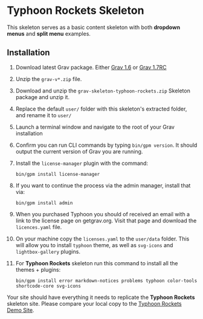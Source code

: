 # Typhoon Rockets Skeleton

This skeleton serves as a basic content skeleton with both **dropdown menus** and **split menu** examples.

## Installation

1. Download latest Grav package.  Either [Grav 1.6](https://getgrav.org/download/core/grav/latest) or [Grav 1.7RC](https://getgrav.org/download/core/grav/latest?testing)

2. Unzip the `grav-v*.zip` file.

3. Download and unzip the `grav-skeleton-typhoon-rockets.zip` Skeleton package and unzip it.

4. Replace the default `user/` folder with this skeleton's extracted folder, and rename it to `user/`

5. Launch a terminal window and navigate to the root of your Grav installation

6. Confirm you can run CLI commands by typing `bin/gpm version`.  It should output the current version of Grav you are running.

7. Install the `license-manager` plugin with the command:

    ```shell
    bin/gpm install license-manager
    ```
   
8. If you want to continue the process via the admin manager, install that via:

    ```shell
    bin/gpm install admin
    ```
   
9. When you purchased Typhoon you should of received an email with a link to the license page on getgrav.org.  Visit that page and download the `licences.yaml` file.

10. On your machine copy the `licenses.yaml` to the `user/data` folder.  This will allow you to install `typhoon` theme, as well as `svg-icons` and `lightbox-gallery` plugins.

11. For **Typhoon Rockets** skeleton run this command to install all the themes + plugins:

    ```shell
    bin/gpm install error markdown-notices problems typhoon color-tools shortcode-core svg-icons
    ```
    
Your site should have everything it needs to replicate the **Typhoon Rockets** skeleton site.  Please compare your local copy to the [Typhoon Rockets Demo Site](https://demo.getgrav.org/typhoon-rockets-skeleton).